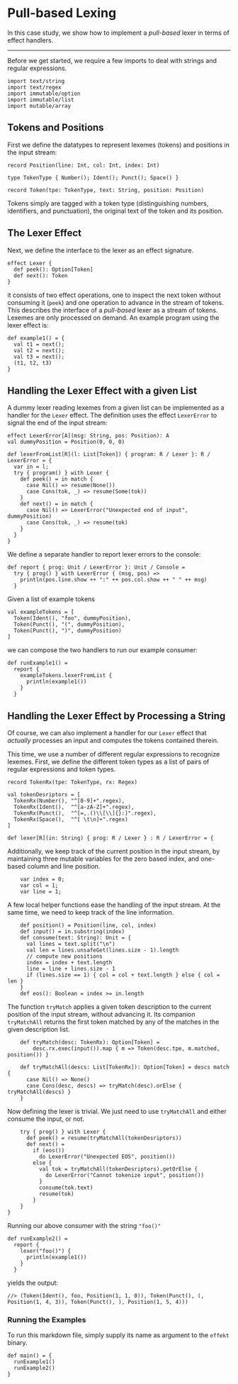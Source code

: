 # Pull-based Lexing
In this case study, we show how to implement a _pull-based_ lexer
in terms of effect handlers.

---

Before we get started, we require a few imports to deal with strings and regular expressions.
```
import text/string
import text/regex
import immutable/option
import immutable/list
import mutable/array
```

## Tokens and Positions
First we define the datatypes to represent lexemes (tokens) and positions in the input stream:
```
record Position(line: Int, col: Int, index: Int)

type TokenType { Number(); Ident(); Punct(); Space() }

record Token(tpe: TokenType, text: String, position: Position)
```
Tokens simply are tagged with a token type (distinguishing numbers, identifiers, and punctuation),
the original text of the token and its position.

## The Lexer Effect
Next, we define the interface to the lexer as an effect signature.
```
effect Lexer {
  def peek(): Option[Token]
  def next(): Token
}
```
it consists of two effect operations, one to inspect the next token without consuming it (`peek`)
and one operation to advance in the stream of tokens. This describes the interface of a _pull-based_ lexer as a stream of tokens. Lexemes are only processed on demand.
An example program using the lexer effect is:

```
def example1() = {
  val t1 = next();
  val t2 = next();
  val t3 = next();
  (t1, t2, t3)
}
```

## Handling the Lexer Effect with a given List
A dummy lexer reading lexemes from a given list can be implemented as a handler for the `Lexer` effect. The definition uses the effect `LexerError` to signal the end of the input stream:
```
effect LexerError[A](msg: String, pos: Position): A
val dummyPosition = Position(0, 0, 0)

def lexerFromList[R](l: List[Token]) { program: R / Lexer }: R / LexerError = {
  var in = l;
  try { program() } with Lexer {
    def peek() = in match {
      case Nil() => resume(None())
      case Cons(tok, _) => resume(Some(tok))
    }
    def next() = in match {
      case Nil() => LexerError("Unexpected end of input", dummyPosition)
      case Cons(tok, _) => resume(tok)
    }
  }
}
```
We define a separate handler to report lexer errors to the console:
```
def report { prog: Unit / LexerError }: Unit / Console =
  try { prog() } with LexerError { (msg, pos) =>
    println(pos.line.show ++ ":" ++ pos.col.show ++ " " ++ msg)
  }
```
Given a list of example tokens
```
val exampleTokens = [
  Token(Ident(), "foo", dummyPosition),
  Token(Punct(), "(", dummyPosition),
  Token(Punct(), ")", dummyPosition)
]
```
we can compose the two handlers to run our example consumer:
```
def runExample1() =
  report {
    exampleTokens.lexerFromList {
      println(example1())
    }
  }
```

## Handling the Lexer Effect by Processing a String
Of course, we can also implement a handler for our `Lexer` effect that _actually_
processes an input and computes the tokens contained therein.

This time, we use a number of different regular expressions to recognize lexemes.
First, we define the different token types as a list of pairs of regular expressions and token types.
```
record TokenRx(tpe: TokenType, rx: Regex)

val tokenDesriptors = [
  TokenRx(Number(), "^[0-9]+".regex),
  TokenRx(Ident(),  "^[a-zA-Z]+".regex),
  TokenRx(Punct(),  "^[=,.()\\[\\]{}:]".regex),
  TokenRx(Space(),  "^[ \t\n]+".regex)
]
```

```
def lexer[R](in: String) { prog: R / Lexer } : R / LexerError = {
```
Additionally, we keep track of the current position in the input stream, by maintaining
three mutable variables for the zero based index, and one-based column and line position.
```
    var index = 0;
    var col = 1;
    var line = 1;
```
A few local helper functions ease the handling of the input stream.
At the same time, we need to keep track of the line information.
```
    def position() = Position(line, col, index)
    def input() = in.substring(index)
    def consume(text: String): Unit = {
      val lines = text.split("\n")
      val len = lines.unsafeGet(lines.size - 1).length
      // compute new positions
      index = index + text.length
      line = line + lines.size - 1
      if (lines.size == 1) { col = col + text.length } else { col = len }
    }
    def eos(): Boolean = index >= in.length
```
The function `tryMatch` applies a given token description to the current position of
the input stream, without advancing it. Its companion `tryMatchAll` returns the first token
matched by any of the matches in the given description list.
```
    def tryMatch(desc: TokenRx): Option[Token] =
        desc.rx.exec(input()).map { m => Token(desc.tpe, m.matched, position()) }

    def tryMatchAll(descs: List[TokenRx]): Option[Token] = descs match {
      case Nil() => None()
      case Cons(desc, descs) => tryMatch(desc).orElse { tryMatchAll(descs) }
    }
```
Now defining the lexer is trivial. We just need to use `tryMatchAll` and either consume
the input, or not.
```
    try { prog() } with Lexer {
      def peek() = resume(tryMatchAll(tokenDesriptors))
      def next() =
        if (eos())
          do LexerError("Unexpected EOS", position())
        else {
          val tok = tryMatchAll(tokenDesriptors).getOrElse {
            do LexerError("Cannot tokenize input", position())
          }
          consume(tok.text)
          resume(tok)
        }
    }
}
```
Running our above consumer with the string `"foo()"`
```
def runExample2() =
  report {
    lexer("foo()") {
      println(example1())
    }
  }
```
yields the output:
```
//> (Token(Ident(), foo, Position(1, 1, 0)), Token(Punct(), (, Position(1, 4, 3)), Token(Punct(), ), Position(1, 5, 4)))
```

### Running the Examples
To run this markdown file, simply supply its name as argument to the `effekt` binary.
```
def main() = {
  runExample1()
  runExample2()
}
```